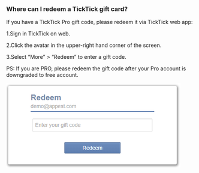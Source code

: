 ### Where can I redeem a TickTick gift card?

If you have a TickTick Pro gift code, please redeem it via TickTick web app:

1.Sign in TickTick on web.

2.Click the avatar in the upper-right hand corner of the screen.

3.Select “More” > “Redeem” to enter a gift code. 

PS: If you are PRO, please redeem the gift code after your Pro account is downgraded to free account. 

![](../images/image1.13W.png)

